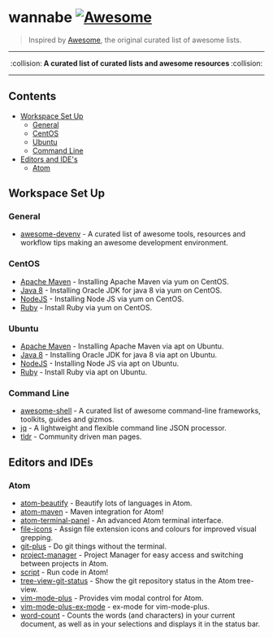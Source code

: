 # wannabe [![Awesome](https://cdn.rawgit.com/sindresorhus/awesome/d7305f38d29fed78fa85652e3a63e154dd8e8829/media/badge.svg)](https://github.com/sindresorhus/awesome)

> Inspired by [Awesome](https://github.com/sindresorhus/awesome), the original curated list of awesome lists.

---

<p align="center">:collision:<b> A curated list of curated lists and awesome resources </b>:collision:</p>

---

## Contents

-   [Workspace Set Up](#workspace-set-up)
    -   [General](#general)
    -   [CentOS](#centos)
    -   [Ubuntu](#ubuntu)
    -   [Command Line](#command-line)
-   [Editors and IDE's](#editors-and-ides)
    -   [Atom](#atom)

## Workspace Set Up

### General

-   [awesome-devenv](https://github.com/jondot/awesome-devenv) - A curated list of awesome tools, resources and workflow tips making an awesome development environment.

### CentOS

-   [Apache Maven](https://gist.github.com/concon121/6046b402afc627fd1302049cf5951a73) - Installing Apache Maven via yum on CentOS.
-   [Java 8](https://www.digitalocean.com/community/tutorials/how-to-install-java-on-centos-and-fedora) - Installing Oracle JDK for java 8 via yum on CentOS.
-   [NodeJS](https://nodejs.org/en/download/package-manager/#enterprise-linux-and-fedora) - Installing Node JS via yum on CentOS.
-   [Ruby](https://www.ruby-lang.org/en/documentation/installation/#yum) - Install Ruby via yum on CentOS.

### Ubuntu

-   [Apache Maven](https://www.mkyong.com/maven/how-to-install-maven-in-ubuntu/) - Installing Apache Maven via apt on Ubuntu.
-   [Java 8](https://www.digitalocean.com/community/tutorials/how-to-install-java-with-apt-get-on-ubuntu-16-04) - Installing Oracle JDK for java 8 via apt on Ubuntu.
-   [NodeJS](https://tecadmin.net/install-latest-nodejs-npm-on-ubuntu/) - Installing Node JS via apt on Ubuntu.
-   [Ruby](https://www.ruby-lang.org/en/documentation/installation/#apt) - Install Ruby via apt on Ubuntu.


### Command Line

-   [awesome-shell](https://github.com/alebcay/awesome-shell) - A curated list of awesome command-line frameworks, toolkits, guides and gizmos.
-   [jq](https://stedolan.github.io/jq/) - A lightweight and flexible command line JSON processor.
-   [tldr](https://github.com/raylee/tldr) - Community driven man pages.

## Editors and IDEs

### Atom

-   [atom-beautify](https://atom.io/packages/atom-beautify) - Beautify lots of languages in Atom.
-   [atom-maven](https://atom.io/packages/atom-maven) - Maven integration for Atom!
-   [atom-terminal-panel](https://atom.io/packages/atom-terminal-panel) - An advanced Atom terminal interface.
-   [file-icons](https://atom.io/packages/file-icons) - Assign file extension icons and colours for improved visual grepping.
-   [git-plus](https://atom.io/packages/git-plus) - Do git things without the terminal.
-   [project-manager](https://atom.io/packages/project-manager) - Project Manager for easy access and switching between projects in Atom.
-   [script](https://atom.io/packages/script) - Run code in Atom!
-   [tree-view-git-status](https://atom.io/packages/tree-view-git-status) - Show the git repository status in the Atom tree-view.
-   [vim-mode-plus](https://atom.io/packages/vim-mode-plus) - Provides vim modal control for Atom.
-   [vim-mode-plus-ex-mode](https://atom.io/packages/vim-mode-plus-ex-mode) - ex-mode for vim-mode-plus.
-   [word-count](https://atom.io/packages/wordcount) - Counts the words (and characters) in your current document, as well as in your selections and displays it in the status bar.
